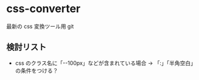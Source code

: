 # css-converter

最新の css 変換ツール用 git

## 検討リスト

- css のクラス名に「--100px」などが含まれている場合
  → 「:」「半角空白」の条件をつける？
